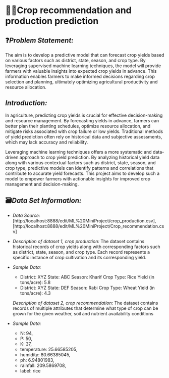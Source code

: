 # 🌾🌾Crop recommendation and production prediction

## ❓*Problem Statement:*
   The aim is to develop a predictive model that can forecast crop yields based on various factors such as district, state, season, and crop type. By leveraging supervised machine learning techniques, the model will provide farmers with valuable insights into expected crop yields in advance. This information enables farmers to make informed decisions regarding crop selection and planning, ultimately optimizing agricultural productivity and resource allocation.
   
## *Introduction:*
   In agriculture, predicting crop yields is crucial for effective decision-making and resource management. By forecasting yields in advance, farmers can better plan their planting schedules, optimize resource allocation, and mitigate risks associated with crop failure or low yields. Traditional methods of yield prediction often rely on historical data and subjective assessments, which may lack accuracy and reliability.

   Leveraging machine learning techniques offers a more systematic and data-driven approach to crop yield prediction. By analyzing historical yield data along with various contextual factors such as district, state, season, and crop type, predictive models can identify patterns and correlations that contribute to accurate yield forecasts. This project aims to develop such a model to empower farmers with actionable insights for improved crop management and decision-making.

## 🗃️*Data Set Information:*
   - *Data Source:* [http://localhost:8888/edit/ML%20MiniProject/crop_production.csv],[http://localhost:8888/edit/ML%20MiniProject/Crop_recommendation.csv]
   - *Description of dataset 1, crop production:* The dataset contains historical records of crop yields along with corresponding factors such as district, state, season, and crop type. Each record represents a specific instance of crop cultivation and its corresponding yield.
   - *Sample Data:*
     - District: XYZ
       State: ABC
       Season: Kharif
       Crop Type: Rice
       Yield (in tons/acre): 5.8
     - District: XYZ
       State: DEF
       Season: Rabi
       Crop Type: Wheat
       Yield (in tons/acre): 4.3
       
      *Description of dataset 2, crop recommendation:* The dataset contains records of multiple attributes that determine what type of crop can be grown for the given weather, soil and nutrient availability conditions
   - *Sample Data:*
     - N: 94,
     - P: 50,
     - K: 37,
     - temperature: 25.66585205,
     - humidity: 80.66385045,
     - ph: 6.94801983,
     - rainfall: 209.5869708,
     - label: rice
